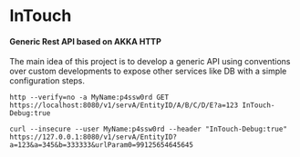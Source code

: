 # InTouch


#### Generic Rest API based on AKKA HTTP

The main idea of this project is to develop a generic API using conventions over custom developments to expose other services like DB with a simple configuration steps.


    http --verify=no -a MyName:p4ssw0rd GET https://localhost:8080/v1/servA/EntityID/A/B/C/D/E?a=123 InTouch-Debug:true

    curl --insecure --user MyName:p4ssw0rd --header "InTouch-Debug:true" https://127.0.0.1:8080/v1/servA/EntityID?a=123&a=345&b=333333&urlParam0=99125654645645
